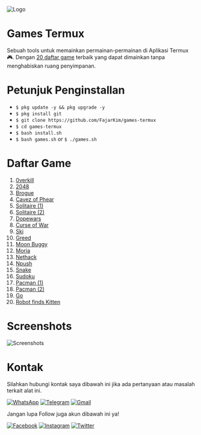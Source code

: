 ![Logo](https://raw.githubusercontent.com/FajarKim/games-termux/master/pictures/logo.jpg)
# Games Termux
Sebuah tools untuk memainkan permainan-permainan di Aplikasi Termux 🎮. Dengan [20 daftar game](https://github.com/FajarKim/games-termux#daftar-game) terbaik yang dapat dimainkan tanpa menghabiskan ruang penyimpanan.

# Petunjuk Penginstallan
* `$ pkg update -y && pkg upgrade -y`
* `$ pkg install git`
* `$ git clone https://github.com/FajarKim/games-termux`
* `$ cd games-termux`
* `$ bash install.sh`
* `$ bash games.sh` or `$ ./games.sh`

# Daftar Game
1. [0verkill](https://github.com/hackndev/0verkill)
2. [2048](https://github.com/mevdschee/2048.c)
3. [Brogue](https://sites.google.com/site/broguegame/)
4. [Cavez of Phear](https://github.com/AMDmi3/cavezofphear)
5. [Solitaire (1)](https://github.com/nielssp/csol)
6. [Solitaire (2)](https://github.com/mpereira/tty-solitaire)
7. [Dopewars](https://dopewars.sourceforge.io)
8. [Curse of War](http://a-nikolaev.github.io/curseofwar/)
9. [Ski](https://sourceforge.net/projects/gnuski)
10. [Greed](http://www.catb.org/~esr/greed/)
11. [Moon Buggy](https://github.com/seehuhn/moon-buggy)
12. [Moria](https://umoria.org)
13. [Nethack](http://www.nethack.org/)
14. [Npush](http://npush.sourceforge.net/)
15. [Snake](https://github.com/alexdantas/nSnake)
16. [Sudoku](http://jubalh.github.io/nudoku/)
17. [Pacman (1)](https://sites.google.com/site/doctormike/pacman.html)
18. [Pacman (2)](https://sourceforge.net/projects/myman/)
19. [Go](https://www.gnu.org/software/gnugo/)
20. [Robot finds Kitten](https://github.com/noncombatant/robotfindskitten)

# Screenshots
![Screenshots](https://raw.githubusercontent.com/FajarKim/games-termux/master/pictures/screenshot.png)

# Kontak
Silahkan hubungi kontak saya dibawah ini jika ada pertanyaan atau masalah terkait alat ini.

[![WhatsApp](https://img.shields.io/badge/WhatsApp-grey?style=plastic&color=202a33&logo=whatsapp)](https://wa.me/6285659850910?text=Hi) 
[![Telegram](https://img.shields.io/badge/Telegram-grey?style=plastic&color=202a33&logo=telegram)](https://t.me/FajarThea) 
[![Gmail](https://img.shields.io/badge/E%20Mail-grey?style=plastic&color=202a33&logo=gmail)](mailto:fajarrkim@gmail.com) 

Jangan lupa Follow juga akun dibawah ini ya!

[![Facebook](https://img.shields.io/badge/Facebook-grey?style=plastic&color=202a33&logo=facebook)](https://www.facebook.com/profile.php?id=100071979099290) 
[![Instagram](https://img.shields.io/badge/Instagram-grey?style=plastic&color=202a33&logo=instagram)](https://instagram.com/fajarkim_)
[![Twitter](https://img.shields.io/badge/Twitter-grey?style=plastic&color=202a33&logo=twitter)](https://twitter.com/fajarkim_)
